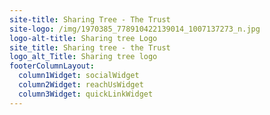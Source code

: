 ```yaml
---
site-title: Sharing Tree - The Trust
site-logo: /img/1970385_778910422139014_1007137273_n.jpg
logo-alt-title: Sharing tree Logo
site_title: Sharing tree - the Trust
logo_alt_Title: Sharing tree logo
footerColumnLayout:
  column1Widget: socialWidget
  column2Widget: reachUsWidget
  column3Widget: quickLinkWidget
---
```


